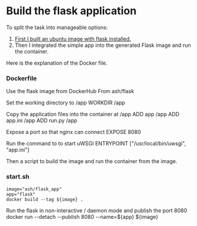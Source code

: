# Build the flask application


To split the task into manageable options:
1. [First I built an ubuntu image with flask installed.](./build_flask/README.md)
2. Then I integrated the simple app into the generated Flask image and run the container.

Here is the explanation of the Docker file.

### Dockerfile
Use the flask image from DockerHub
    From ash/flask

Set the working directory to /app
    WORKDIR /app

Copy the application files into the container at /app
    ADD app /app
    ADD app.ini /app
    ADD run.py /app


Expose a port so that nginx can connect
    EXPOSE 8080

Run the command to to start uWSGI
    ENTRYPOINT ["/usr/local/bin/uwsgi", "app.ini"]


Then a script to build the image and run the container from the image.
### start.sh

    image="ash/flask_app"
    app="flask"
    docker build --tag ${image} .

Run the flask in non-interactive / daemon mode and publish the port 8080
    docker run --detach --publish 8080 --name=${app} ${image}

